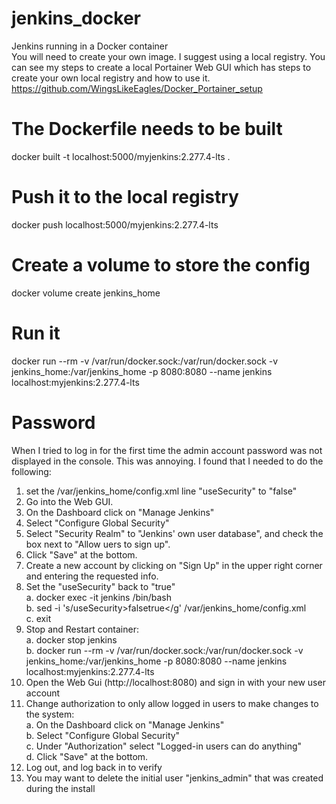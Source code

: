 # jenkins_docker
Jenkins running in a Docker container  
You will need to create your own image.  I suggest using a local registry.  You can see my steps to create a local Portainer Web GUI which has steps to create your own local registry and how to use it.  https://github.com/WingsLikeEagles/Docker_Portainer_setup  

# The Dockerfile needs to be built
docker built -t localhost:5000/myjenkins:2.277.4-lts .  

# Push it to the local registry
docker push localhost:5000/myjenkins:2.277.4-lts

# Create a volume to store the config
docker volume create jenkins_home

# Run it
docker run --rm -v /var/run/docker.sock:/var/run/docker.sock -v jenkins_home:/var/jenkins_home -p 8080:8080 --name jenkins localhost:myjenkins:2.277.4-lts

# Password
When I tried to log in for the first time the admin account password was not displayed in the console.  This was annoying.  I found that I needed to do the following:  
1. set the /var/jenkins_home/config.xml line "useSecurity" to "false"
2. Go into the Web GUI.
3. On the Dashboard click on "Manage Jenkins"
4. Select "Configure Global Security"
5. Select "Security Realm" to "Jenkins' own user database", and check the box next to "Allow uers to sign up".
6. Click "Save" at the bottom.
7. Create a new account by clicking on "Sign Up" in the upper right corner and entering the requested info.
8. Set the "useSecurity" back to "true"  
  a. docker exec -it jenkins /bin/bash  
  b. sed -i 's/useSecurity>false</useSecurity>true</g' /var/jenkins_home/config.xml  
  c. exit  
8. Stop and Restart container:  
  a. docker stop jenkins  
  b. docker run --rm -v /var/run/docker.sock:/var/run/docker.sock -v jenkins_home:/var/jenkins_home -p 8080:8080 --name jenkins localhost:myjenkins:2.277.4-lts  
9. Open the Web Gui (http://localhost:8080) and sign in with your new user account
10. Change authorization to only allow logged in users to make changes to the system:  
  a. On the Dashboard click on "Manage Jenkins"  
  b. Select "Configure Global Security"  
  c. Under "Authorization" select "Logged-in users can do anything"  
  d. Click "Save" at the bottom.  
11. Log out, and log back in to verify
12. You may want to delete the initial user "jenkins_admin" that was created during the install

